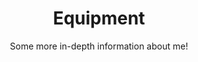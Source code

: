 ---
layout: page
title: Equipment
heading: My equipment
subtitle: Some more in-depth information about me!

with_image: true
image: /assets/images/me.jpg
image_subtitle: My taking a photo of a White Wagtail

intro: Welcome to the about page! Here you will find some more in-depth information about myself and this website. If you are confused as to the design of the website, you will also find some answers here! 
permalink: /equipment/
---
